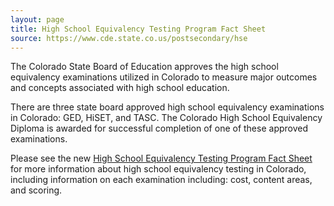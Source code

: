 ```yaml
---
layout: page
title: High School Equivalency Testing Program Fact Sheet
source: https://www.cde.state.co.us/postsecondary/hse
---
```

The Colorado State Board of Education approves the high school equivalency examinations utilized in Colorado to measure major outcomes and concepts associated with high school education.

There are three state board approved high school equivalency examinations in Colorado: GED, HiSET, and TASC. The Colorado High School Equivalency Diploma is awarded for successful completion of one of these approved examinations.

Please see the new [High School Equivalency Testing Program Fact Sheet](https://www.cde.state.co.us/communications/highschoolequivalencytestingprogram) for more information about high school equivalency testing in Colorado, including information on each examination including: cost, content areas, and scoring.